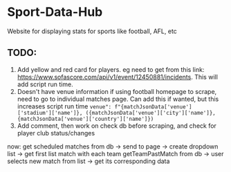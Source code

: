 # Sport-Data-Hub
Website for displaying stats for sports like football, AFL, etc

## TODO:
1. Add yellow and red card for players. eg need to get from this link: https://www.sofascore.com/api/v1/event/12450881/incidents. This will add script run time.
2. Doesn't have venue information if using football homepage to scrape, need to go to individual matches page. Can add this if wanted, but this increases script run time
`venue": f"{matchJsonData['venue']['stadium']['name']}, ({matchJsonData['venue']['city']['name']}, {matchJsonData['venue']['country']['name']})`
3. Add comment, then work on check db before scraping, and check for player club status/changes

now: get scheduled matches from db -> send to page -> create dropdown list -> get first list match with each team getTeamPastMatch from db -> user selects new match from list -> get its corresponding data